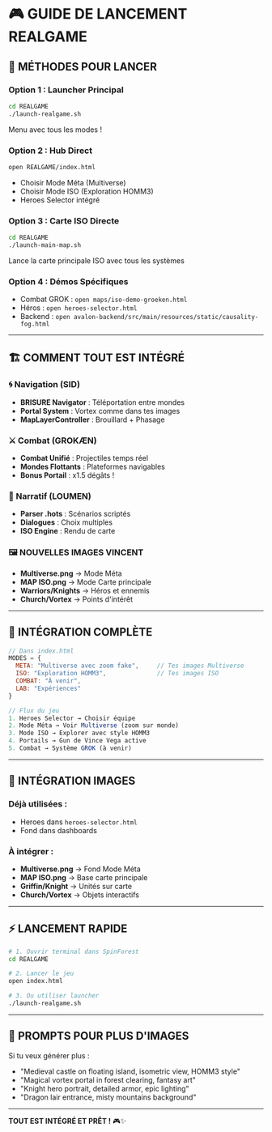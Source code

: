 # 🎮 GUIDE DE LANCEMENT REALGAME

## 🚀 MÉTHODES POUR LANCER

### Option 1 : Launcher Principal
```bash
cd REALGAME
./launch-realgame.sh
```
Menu avec tous les modes !

### Option 2 : Hub Direct
```bash
open REALGAME/index.html
```
- Choisir Mode Méta (Multiverse)
- Choisir Mode ISO (Exploration HOMM3)
- Heroes Selector intégré

### Option 3 : Carte ISO Directe
```bash
cd REALGAME
./launch-main-map.sh
```
Lance la carte principale ISO avec tous les systèmes

### Option 4 : Démos Spécifiques
- Combat GROK : `open maps/iso-demo-groeken.html`
- Héros : `open heroes-selector.html`
- Backend : `open avalon-backend/src/main/resources/static/causality-fog.html`

---

## 🏗️ COMMENT TOUT EST INTÉGRÉ

### 🌀 Navigation (SID)
- **BRISURE Navigator** : Téléportation entre mondes
- **Portal System** : Vortex comme dans tes images
- **MapLayerController** : Brouillard + Phasage

### ⚔️ Combat (GROKÆN)
- **Combat Unifié** : Projectiles temps réel
- **Mondes Flottants** : Plateformes navigables
- **Bonus Portail** : x1.5 dégâts !

### 📖 Narratif (LOUMEN)
- **Parser .hots** : Scénarios scriptés
- **Dialogues** : Choix multiples
- **ISO Engine** : Rendu de carte

### 🖼️ NOUVELLES IMAGES VINCENT
- **Multiverse.png** → Mode Méta
- **MAP ISO.png** → Mode Carte principale
- **Warriors/Knights** → Héros et ennemis
- **Church/Vortex** → Points d'intérêt

---

## 🎯 INTÉGRATION COMPLÈTE

```javascript
// Dans index.html
MODES = {
  META: "Multiverse avec zoom fake",     // Tes images Multiverse
  ISO: "Exploration HOMM3",              // Tes images ISO
  COMBAT: "À venir",
  LAB: "Expériences"
}

// Flux du jeu
1. Heroes Selector → Choisir équipe
2. Mode Méta → Voir Multiverse (zoom sur monde)
3. Mode ISO → Explorer avec style HOMM3
4. Portails → Gun de Vince Vega active
5. Combat → Système GROK (à venir)
```

---

## 🎨 INTÉGRATION IMAGES

### Déjà utilisées :
- Heroes dans `heroes-selector.html`
- Fond dans dashboards

### À intégrer :
- **Multiverse.png** → Fond Mode Méta
- **MAP ISO.png** → Base carte principale
- **Griffin/Knight** → Unités sur carte
- **Church/Vortex** → Objets interactifs

---

## ⚡ LANCEMENT RAPIDE

```bash
# 1. Ouvrir terminal dans SpinForest
cd REALGAME

# 2. Lancer le jeu
open index.html

# 3. Ou utiliser launcher
./launch-realgame.sh
```

---

## 🔧 PROMPTS POUR PLUS D'IMAGES

Si tu veux générer plus :
- "Medieval castle on floating island, isometric view, HOMM3 style"
- "Magical vortex portal in forest clearing, fantasy art"
- "Knight hero portrait, detailed armor, epic lighting"
- "Dragon lair entrance, misty mountains background"

---

**TOUT EST INTÉGRÉ ET PRÊT !** 🎮✨
